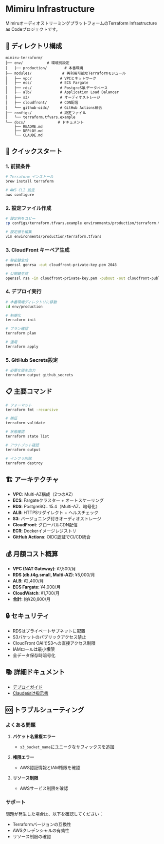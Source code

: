 # Mimiru Infrastructure

MimiruオーディオストリーミングプラットフォームのTerraform Infrastructure as Codeプロジェクトです。

## 📁 ディレクトリ構成

```
mimiru-terraform/
├── env/           # 環境別設定
│   ├── production/        # 本番環境
├── modules/              # 再利用可能なTerraformモジュール
│   ├── vpc/             # VPCとネットワーク
│   ├── ecs/             # ECS Fargate
│   ├── rds/             # PostgreSQLデータベース
│   ├── alb/             # Application Load Balancer
│   ├── s3/              # オーディオストレージ
│   ├── cloudfront/      # CDN配信
│   └── github-oidc/     # GitHub Actions統合
├── configs/             # 設定ファイル
│   └── terraform.tfvars.example
└── docs/               # ドキュメント
    ├── README.md
    ├── DEPLOY.md
    └── CLAUDE.md
```

## 🚀 クイックスタート

### 1. 前提条件

```bash
# Terraform インストール
brew install terraform

# AWS CLI 設定
aws configure
```

### 2. 設定ファイル作成

```bash
# 設定例をコピー
cp configs/terraform.tfvars.example environments/production/terraform.tfvars

# 設定値を編集
vim environments/production/terraform.tfvars
```

### 3. CloudFront キーペア生成

```bash
# 秘密鍵生成
openssl genrsa -out cloudfront-private-key.pem 2048

# 公開鍵生成
openssl rsa -in cloudfront-private-key.pem -pubout -out cloudfront-public-key.pem
```

### 4. デプロイ実行

```bash
# 本番環境ディレクトリに移動
cd env/production

# 初期化
terraform init

# プラン確認
terraform plan

# 適用
terraform apply
```

### 5. GitHub Secrets設定

```bash
# 必要な値を出力
terraform output github_secrets
```

## 📋 主要コマンド

```bash
# フォーマット
terraform fmt -recursive

# 検証
terraform validate

# 状態確認
terraform state list

# アウトプット確認
terraform output

# インフラ削除
terraform destroy
```

## 🏗️ アーキテクチャ

- **VPC**: Multi-AZ構成（2つのAZ）
- **ECS**: Fargateクラスター + オートスケーリング
- **RDS**: PostgreSQL 15.4（Multi-AZ、暗号化）
- **ALB**: HTTPSリダイレクト + ヘルスチェック
- **S3**: バージョニング付きオーディオストレージ
- **CloudFront**: グローバルCDN配信
- **ECR**: Dockerイメージレジストリ
- **GitHub Actions**: OIDC認証でCI/CD統合

## 💰 月額コスト概算

- **VPC (NAT Gateway)**: ¥7,500/月
- **RDS (db.t4g.small, Multi-AZ)**: ¥5,000/月
- **ALB**: ¥2,400/月
- **ECS Fargate**: ¥4,000/月
- **CloudWatch**: ¥1,700/月
- **合計**: 約¥20,600/月

## 🔒 セキュリティ

- RDSはプライベートサブネットに配置
- S3バケットのパブリックアクセス禁止
- CloudFront OAIでS3への直接アクセス制限
- IAMロールは最小権限
- 全データ保存時暗号化

## 📚 詳細ドキュメント

- [デプロイガイド](docs/DEPLOY.md)
- [Claude向け指示書](docs/CLAUDE.md)

## 🆘 トラブルシューティング

### よくある問題

1. **バケット名重複エラー**
   - `s3_bucket_name`にユニークなサフィックスを追加

2. **権限エラー**
   - AWS認証情報とIAM権限を確認

3. **リソース制限**
   - AWSサービス制限を確認

### サポート

問題が発生した場合は、以下を確認してください：
- Terraformバージョンの互換性
- AWSクレデンシャルの有効性
- リソース制限の確認
